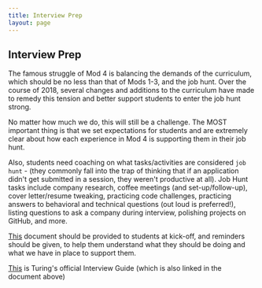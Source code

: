 ```yaml
---
title: Interview Prep
layout: page
---
```


## Interview Prep

The famous struggle of Mod 4 is balancing the demands of the curriculum, which should be no less than that of Mods 1-3, and the job hunt. Over the course of 2018, several changes and additions to the curriculum have made to remedy this tension and better support students to enter the job hunt strong.

No matter how much we do, this will still be a challenge. The MOST important thing is that we set expectations for students and are extremely clear about how each experience in Mod 4 is supporting them in their job hunt.

Also, students need coaching on what tasks/activities are considered `job hunt` - (they commonly fall into the trap of thinking that if an application didn't get submitted in a session, they weren't productive at all). Job Hunt tasks include company research, coffee meetings (and set-up/follow-up), cover letter/resume tweaking, practicing code challenges, practicing answers to behavioral and technical questions (out loud is preferred!), listing questions to ask a company during interview, polishing projects on GitHub, and more.

[This](http://backend.turing.io/module4/lessons/technical_challenges) document should be provided to students at kick-off, and reminders should be given, to help them understand what they should be doing and what we have in place to support them.

[This](https://github.com/turingschool/career-development-curriculum/blob/master/module_four/interview_prep_resources.md) is Turing's official Interview Guide (which is also linked in the document above)
